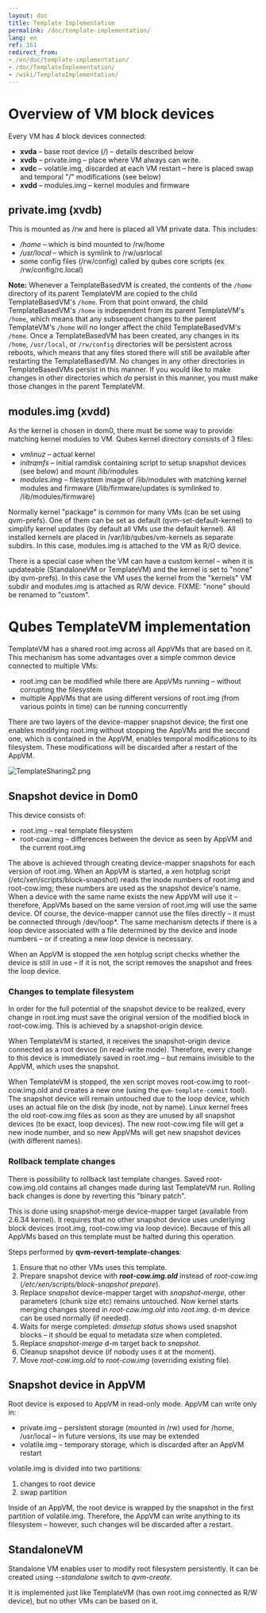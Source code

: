 ```yaml
---
layout: doc
title: Template Implementation
permalink: /doc/template-implementation/
lang: en
ref: 161
redirect_from:
- /en/doc/template-implementation/
- /doc/TemplateImplementation/
- /wiki/TemplateImplementation/
---
```


Overview of VM block devices
============================

Every VM has 4 block devices connected:

-   **xvda** – base root device (/) – details described below
-   **xvdb** – private.img – place where VM always can write.
-   **xvdc** – volatile.img, discarded at each VM restart – here is placed swap and temporal "/" modifications (see below)
-   **xvdd** – modules.img – kernel modules and firmware

private.img (xvdb)
------------------

This is mounted as /rw and here is placed all VM private data. This includes:

-   */home* – which is bind mounted to /rw/home
-   */usr/local* – which is symlink to /rw/usrlocal
-   some config files (/rw/config) called by qubes core scripts (ex /rw/config/rc.local)

**Note:** Whenever a TemplateBasedVM is created, the contents of the `/home` directory of its parent TemplateVM are copied to the child TemplateBasedVM's `/home`. From that point onward, the child TemplateBasedVM's `/home` is independent from its parent TemplateVM's `/home`, which means that any subsequent changes to the parent TemplateVM's `/home` will no longer affect the child TemplateBasedVM's `/home`. Once a TemplateBasedVM has been created, any changes in its `/home`, `/usr/local`, or `/rw/config` directories will be persistent across reboots, which means that any files stored there will still be available after restarting the TemplateBasedVM. No changes in any other directories in TemplateBasedVMs persist in this manner. If you would like to make changes in other directories which *do* persist in this manner, you must make those changes in the parent TemplateVM.

modules.img (xvdd)
------------------

As the kernel is chosen in dom0, there must be some way to provide matching kernel modules to VM. Qubes kernel directory consists of 3 files:

-   *vmlinuz* – actual kernel
-   *initramfs* – initial ramdisk containing script to setup snapshot devices (see below) and mount /lib/modules
-   *modules.img* – filesystem image of /lib/modules with matching kernel modules and firmware (/lib/firmware/updates is symlinked to /lib/modules/firmware)

Normally kernel "package" is common for many VMs (can be set using qvm-prefs). One of them can be set as default (qvm-set-default-kernel) to simplify kernel updates (by default all VMs use the default kernel). All installed kernels are placed in /var/lib/qubes/vm-kernels as separate subdirs. In this case, modules.img is attached to the VM as R/O device.

There is a special case when the VM can have a custom kernel – when it is updateable (StandaloneVM or TemplateVM) and the kernel is set to "none" (by qvm-prefs). In this case the VM uses the kernel from the "kernels" VM subdir and modules.img is attached as R/W device. FIXME: "none" should be renamed to "custom".

Qubes TemplateVM implementation
===============================

TemplateVM has a shared root.img across all AppVMs that are based on it. This mechanism has some advantages over a simple common device connected to multiple VMs:

-   root.img can be modified while there are AppVMs running – without corrupting the filesystem
-   multiple AppVMs that are using different versions of root.img (from various points in time) can be running concurrently

There are two layers of the device-mapper snapshot device; the first one enables modifying root.img without stopping the AppVMs and the second one, which is contained in the AppVM, enables temporal modifications to its filesystem. These modifications will be discarded after a restart of the AppVM.

![TemplateSharing2.png](/attachment/wiki/TemplateImplementation/TemplateSharing2.png)

Snapshot device in Dom0
-----------------------

This device consists of:

-   root.img – real template filesystem
-   root-cow.img – differences between the device as seen by AppVM and the current root.img

The above is achieved through creating device-mapper snapshots for each version of root.img. When an AppVM is started, a xen hotplug script (/etc/xen/scripts/block-snapshot) reads the inode numbers of root.img and root-cow.img; these numbers are used as the snapshot device's name. When a device with the same name exists the new AppVM will use it – therefore, AppVMs based on the same version of root.img will use the same device. Of course, the device-mapper cannot use the files directly – it must be connected through /dev/loop\*. The same mechanism detects if there is a loop device associated with a file determined by the device and inode numbers – or if creating a new loop device is necessary.

When an AppVM is stopped the xen hotplug script checks whether the device is still in use – if it is not, the script removes the snapshot and frees the loop device.

### Changes to template filesystem

In order for the full potential of the snapshot device to be realized, every change in root.img must save the original version of the modified block in root-cow.img. This is achieved by a snapshot-origin device.

When TemplateVM is started, it receives the snapshot-origin device connected as a root device (in read-write mode). Therefore, every change to this device is immediately saved in root.img – but remains invisible to the AppVM, which uses the snapshot.

When TemplateVM is stopped, the xen script moves root-cow.img to root-cow.img.old and creates a new one (using the `qvm-template-commit` tool). The snapshot device will remain untouched due to the loop device, which uses an actual file on the disk (by inode, not by name). Linux kernel frees the old root-cow.img files as soon as they are unused by all snapshot devices (to be exact, loop devices). The new root-cow.img file will get a new inode number, and so new AppVMs will get new snapshot devices (with different names).

### Rollback template changes

There is possibility to rollback last template changes. Saved root-cow.img.old contains all changes made during last TemplateVM run. Rolling back changes is done by reverting this "binary patch".

This is done using snapshot-merge device-mapper target (available from 2.6.34 kernel). It requires that no other snapshot device uses underlying block devices (root.img, root-cow.img via loop device). Because of this all AppVMs based on this template must be halted during this operation.

Steps performed by **qvm-revert-template-changes**:

1.  Ensure that no other VMs uses this template.
2.  Prepare snapshot device with ***root-cow.img.old*** instead of *root-cow.img* (*/etc/xen/scripts/block-snapshot prepare*).
3.  Replace *snapshot* device-mapper target with *snapshot-merge*, other parameters (chunk size etc) remains untouched. Now kernel starts merging changes stored in *root-cow.img.old* into *root.img*. d-m device can be used normally (if needed).
4.  Waits for merge completed: *dmsetup status* shows used snapshot blocks – it should be equal to metadata size when completed.
5.  Replace *snapshot-merge* d-m target back to *snapshot*.
6.  Cleanup snapshot device (if nobody uses it at the moment).
7.  Move *root-cow.img.old* to *root-cow.img* (overriding existing file).

Snapshot device in AppVM
------------------------

Root device is exposed to AppVM in read-only mode. AppVM can write only in:

-   private.img – persistent storage (mounted in /rw) used for /home, /usr/local – in future versions, its use may be extended
-   volatile.img – temporary storage, which is discarded after an AppVM restart

volatile.img is divided into two partitions:

1.  changes to root device
2.  swap partition

Inside of an AppVM, the root device is wrapped by the snapshot in the first partition of volatile.img. Therefore, the AppVM can write anything to its filesystem – however, such changes will be discarded after a restart.

StandaloneVM
------------

Standalone VM enables user to modify root filesystem persistently. It can be created using *--standalone* switch to *qvm-create*.

It is implemented just like TemplateVM (has own root.img connected as R/W device), but no other VMs can be based on it.
